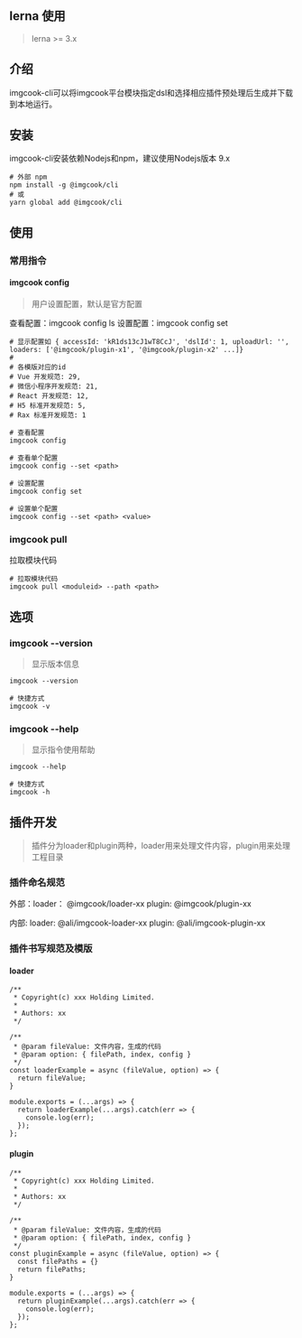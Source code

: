 ## lerna 使用
> lerna >= 3.x

## 介绍
imgcook-cli可以将imgcook平台模块指定dsl和选择相应插件预处理后生成并下载到本地运行。

## 安装
imgcook-cli安装依赖Nodejs和npm，建议使用Nodejs版本 9.x

```
# 外部 npm
npm install -g @imgcook/cli
# 或
yarn global add @imgcook/cli

```

## 使用
### 常用指令
#### imgcook config
> 用户设置配置，默认是官方配置

查看配置：imgcook config ls 
设置配置：imgcook config set 

```
# 显示配置如 { accessId: 'kR1ds13cJ1wT8CcJ', 'dslId': 1, uploadUrl: '', loaders: ['@imgcook/plugin-x1', '@imgcook/plugin-x2' ...]}
#
# 各模版对应的id
# Vue 开发规范: 29, 
# 微信小程序开发规范: 21, 
# React 开发规范: 12, 
# H5 标准开发规范: 5, 
# Rax 标准开发规范: 1

# 查看配置
imgcook config

# 查看单个配置
imgcook config --set <path>

# 设置配置
imgcook config set

# 设置单个配置
imgcook config --set <path> <value>
```


### imgcook pull
拉取模块代码

```
# 拉取模块代码
imgcook pull <moduleid> --path <path>
```

## 选项
### imgcook --version
> 显示版本信息

```
imgcook --version

# 快捷方式
imgcook -v

```

### imgcook --help
> 显示指令使用帮助

```
imgcook --help

# 快捷方式
imgcook -h
```



## 插件开发
> 插件分为loader和plugin两种，loader用来处理文件内容，plugin用来处理工程目录

### 插件命名规范
外部：loader： @imgcook/loader-xx  plugin: @imgcook/plugin-xx 

内部:  loader:   @ali/imgcook-loader-xx plugin: @ali/imgcook-plugin-xx 



### 插件书写规范及模版

#### loader

```
/**
 * Copyright(c) xxx Holding Limited.
 *
 * Authors: xx
 */

/**
 * @param fileValue: 文件内容，生成的代码
 * @param option: { filePath, index, config }
 */
const loaderExample = async (fileValue, option) => {
  return fileValue;
}

module.exports = (...args) => {
  return loaderExample(...args).catch(err => {
    console.log(err);
  });
};
```

#### plugin

```
/**
 * Copyright(c) xxx Holding Limited.
 *
 * Authors: xx
 */

/**
 * @param fileValue: 文件内容，生成的代码
 * @param option: { filePath, index, config }
 */
const pluginExample = async (fileValue, option) => {
  const filePaths = {}
  return filePaths;
}

module.exports = (...args) => {
  return pluginExample(...args).catch(err => {
    console.log(err);
  });
};
```